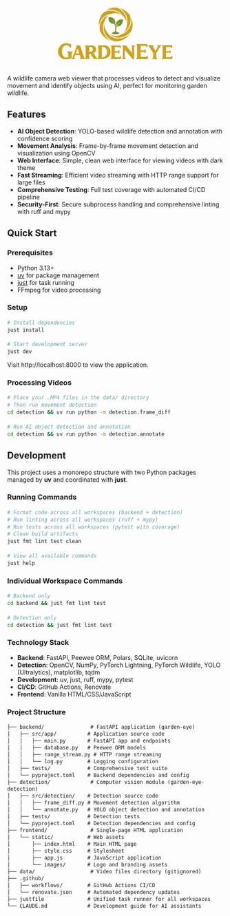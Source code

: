 
<div align="center">
  <img src="frontend/static/images/logo.png" alt="GardenEye Logo" width="80" />
  <br/>
  <img src="frontend/static/images/wordmark.png" alt="GardenEye" height="40" />
</div>

<br/>

A wildlife camera web viewer that processes videos to detect and visualize movement and identify objects using AI, perfect for monitoring garden wildlife.

## Features

- **AI Object Detection**: YOLO-based wildlife detection and annotation with confidence scoring
- **Movement Analysis**: Frame-by-frame movement detection and visualization using OpenCV
- **Web Interface**: Simple, clean web interface for viewing videos with dark theme
- **Fast Streaming**: Efficient video streaming with HTTP range support for large files
- **Comprehensive Testing**: Full test coverage with automated CI/CD pipeline
- **Security-First**: Secure subprocess handling and comprehensive linting with ruff and mypy

## Quick Start

### Prerequisites
- Python 3.13+
- [uv](https://github.com/astral-sh/uv) for package management
- [just](https://github.com/casey/just) for task running
- FFmpeg for video processing

### Setup
```bash
# Install dependencies
just install

# Start development server
just dev
```

Visit http://localhost:8000 to view the application.

### Processing Videos
```bash
# Place your .MP4 files in the data/ directory
# Then run movement detection
cd detection && uv run python -m detection.frame_diff

# Run AI object detection and annotation
cd detection && uv run python -m detection.annotate
```

## Development

This project uses a monorepo structure with two Python packages managed by **uv** and coordinated with **just**.

### Running Commands
```bash
# Format code across all workspaces (backend + detection)
# Run linting across all workspaces (ruff + mypy)
# Run tests across all workspaces (pytest with coverage)
# Clean build artifacts
just fmt lint test clean

# View all available commands
just help
```

### Individual Workspace Commands
```bash
# Backend only
cd backend && just fmt lint test

# Detection only  
cd detection && just fmt lint test
```

### Technology Stack
- **Backend**: FastAPI, Peewee ORM, Polars, SQLite, uvicorn
- **Detection**: OpenCV, NumPy, PyTorch Lightning, PyTorch Wildlife, YOLO (Ultralytics), matplotlib, tqdm
- **Development**: uv, just, ruff, mypy, pytest
- **CI/CD**: GitHub Actions, Renovate
- **Frontend**: Vanilla HTML/CSS/JavaScript

### Project Structure
```
├── backend/               # FastAPI application (garden-eye)
│   ├── src/app/          # Application source code
│   │   ├── main.py       # FastAPI app and endpoints
│   │   ├── database.py   # Peewee ORM models
│   │   ├── range_stream.py # HTTP range streaming
│   │   └── log.py        # Logging configuration
│   ├── tests/            # Comprehensive test suite
│   └── pyproject.toml    # Backend dependencies and config
├── detection/             # Computer vision module (garden-eye-detection)
│   ├── src/detection/    # Detection source code
│   │   ├── frame_diff.py # Movement detection algorithm
│   │   └── annotate.py   # YOLO object detection and annotation
│   ├── tests/            # Detection tests
│   └── pyproject.toml    # Detection dependencies and config
├── frontend/              # Single-page HTML application
│   └── static/           # Web assets
│       ├── index.html    # Main HTML page
│       ├── style.css     # Stylesheet
│       ├── app.js        # JavaScript application
│       └── images/       # Logo and branding assets
├── data/                  # Video files directory (gitignored)
├── .github/
│   ├── workflows/        # GitHub Actions CI/CD
│   └── renovate.json     # Automated dependency updates
├── justfile              # Unified task runner for all workspaces
└── CLAUDE.md             # Development guide for AI assistants
```
